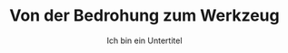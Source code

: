 ---
layout: trend
title: Von der Bedrohung zum Werkzeug
subtitle: Ich bin ein Untertitel
teaser-img: "bedrohung-zu-werkzeug.svg"
teaser-img-social:
nummmer: 01
---